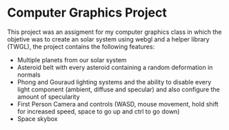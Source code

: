 # Computer Graphics Project

This project was an assigment for my computer graphics class in which the objetive was to create an solar system using webgl and a helper library (TWGL), the project contains the following features:
- Multiple planets from our solar system
- Asteroid belt with every asteroid containing a random deformation in normals
- Phong and Gouraud lighting systems and the ability to disable every light component (ambient, diffuse and specular) and also configure the amount of specularity
- First Person Camera and controls (WASD, mouse movement, hold shift for increased speed, space to go up and ctrl to go down)
- Space skybox
